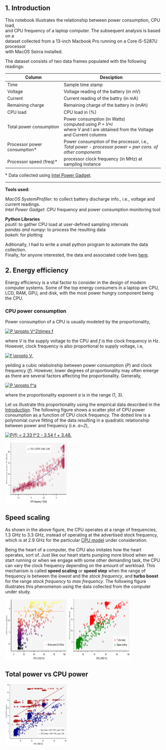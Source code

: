 ## 1. Introduction

This notebook illustrates the relationship between power consumption, CPU load, <br />
and CPU frequency of a laptop computer. The subsequent analysis is based on a  <br />
dataset collected from a 13-inch Macbook Pro running on a Core i5-5287U processor <br />
with MacOS Seirra installed.

The dataset consists of two data frames populated with the following readings:


| Column                        | Desciption |
| ----------------------------  | ---- | 
|Time                           |   Sample time stamp|
|Voltage    |  Voltage reading of the battery (in mV)|
|Current      |  Current reading of the battry (in mA)|
|Remaining charge |   Remaining charge of the battery in (mAh)|
|CPU load |   CPU load in (%)|
|Total power consumption |  Power consumption (in Watts) <br /> computed using *P = V\*I* <br />where V and I are obtained from the Voltage and Current columns|
|Processor power consumption\* |  Power consumption of the processor, i.e., <br /> *Total power - processor power = pwr cons. of other components* |
|Processor speed (freq)\* |  processor clock frequency (in MHz) at sampling instance|


\* Data collected using [Intel Power Gadget](https://software.intel.com/en-us/articles/intel-power-gadget-20).

----
**Tools used:**

*MacOS SystemProfiler*: to collect battery discharge info., i.e., 
                          voltage and current readings.<br />
*Intel Power Gadget*: CPU frequency and power consumption monitoring tool

**Python Libraries**<br />
*psutil*: to gather CPU load at user-defined sampling intervals<br />
*pandas and numpy*: to process the resulting data<br />
*bokeh*: for plotting

Aditionally, I had to write a small python program to automate the data collection. <br >
Finally, for anyone interested, the data and associated code lives [here](https://github.com/mEyob/CPU_load_VS_Power).

## 2. Energy efficiency

Energy efficiency is a vital factor to consider in the design of modern computer systems.
Some of the top energy consumers in a laptop are CPU, LCD, RAM, GPU, and disk, with the most 
power hungry component being the CPU.

### CPU power consumption

Power consumption of a CPU is usually modeled by the proportionality,


<a href="https://www.codecogs.com/eqnedit.php?latex=P&space;\propto&space;V^2\times&space;f" target="_blank"><img src="https://latex.codecogs.com/gif.latex?P&space;\propto&space;V^2\times&space;f" title="P \propto V^2\times f" /></a>

where *V* is the supply voltage to the CPU and *f* is the clock frequency in Hz.
However, clock frequency is also proportional to supply voltage, i.e,

<a href="https://www.codecogs.com/eqnedit.php?latex=f&space;\propto&space;V" target="_blank"><img src="https://latex.codecogs.com/gif.latex?f&space;\propto&space;V" title="f \propto V" /></a>,

yeilding a cubic relatioinship between power consumption (*P*) and clock frequency (*f*). However,
lower degrees of proportionality may often emerge as there are several factors affecting the proportionality.
Generally, 

<a href="https://www.codecogs.com/eqnedit.php?latex=P&space;\propto&space;f^a" target="_blank"><img src="https://latex.codecogs.com/gif.latex?P&space;\propto&space;f^a" title="P \propto f^a" /></a>

where the proportionality exponent *a* is in the range (1, 3). 

Let us illustrate this proportionality using the empirical data described in the [Introduction](#1-introduction).
The following figure shows a scatter plot of CPU power consumption as a function of CPU clock frequency. 
The dotted line is a polynomial curve fitting of the data resulting in a quadratic relationship between 
power and frequency (i.e. *a=2*),

<a href="https://www.codecogs.com/eqnedit.php?latex=P(f)&space;=&space;2.33&space;f^2&space;-&space;3.54&space;f&space;&plus;&space;3.48" target="_blank"><img src="https://latex.codecogs.com/gif.latex?P(f)&space;=&space;2.33&space;f^2&space;-&space;3.54&space;f&space;&plus;&space;3.48" title="P(f) = 2.33 f^2 - 3.54 f + 3.48." /></a>


<img src="figures/Freq-vs-ProcPower.png" alt="perHr" style="width: 200px; height: 200px" />

## Speed scaling
As shown in the above figure, the CPU operates at a range of frequencies, 1.3 GHz to 3.3 GHz, instead of operating at the advertised stock frequency, which is at 2.9 GHz for the particular [CPU model](http://ark.intel.com/products/84988/Intel-Core-i5-5287U-Processor-3M-Cache-up-to-3_30-GHz)
under consideration.

Being the heart of a computer, the CPU also imitates how the heart operates, sort of. Just like our heart starts pumping more blood when we start running or when we engage with some other demanding task, the CPU can vary the clock frequency depending on the amount of workload. This mechanism is called **speed scaling** or **speed step** when the range of frequency is between the *lowest* and the *stock frequency*, and **turbo boost** for the range *stock frequency* to *max frequency*. The following figure illustrates this phenomenon using the data collected from the computer under 
study.

<img src="figures/Load-vs-Freq.png" alt="perHr" style="width: 200px; height: 200px" />

<img src="figures/Load-vs-ProcPower.png" alt="perHr" style="width: 200px; height: 200px" />

## Total power vs CPU power

<img src="figures/Load-vs-Power.png" alt="perHr" style="width: 200px; height: 200px" />
